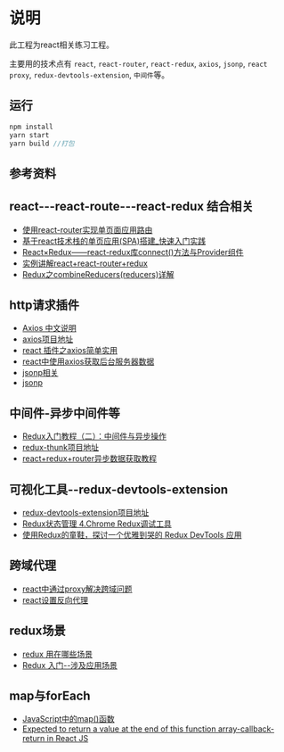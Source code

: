 # 说明

此工程为react相关练习工程。

主要用的技术点有 `react`, `react-router`, `react-redux`, `axios`, `jsonp`, `react proxy`, `redux-devtools-extension`, `中间件`等。

## 运行

```js
npm install
yarn start
yarn build //打包
```

## 参考资料

## react---react-route---react-redux 结合相关

* [使用react-router实现单页面应用路由](https://www.jianshu.com/p/d4c42e5a5dfc)
* [基于react技术栈的单页应用(SPA)搭建_快速入门实践](https://www.jianshu.com/p/0b2acb50f321)
* [React×Redux——react-redux库connect()方法与Provider组件](https://blog.csdn.net/q1056843325/article/details/54880804)
* [实例讲解react+react-router+redux](https://www.jianshu.com/p/30d21dc4bfaf)
* [Redux之combineReducers(reducers)详解](https://blog.csdn.net/woshizisezise/article/details/51142968)

## http请求插件

* [Axios 中文说明](https://www.kancloud.cn/yunye/axios/234845)
* [axios项目地址](https://github.com/axios/axios)
* [react 插件之axios简单实用](https://blog.csdn.net/hopefullman/article/details/79106112)
* [react中使用axios获取后台服务器数据](https://blog.csdn.net/well2049/article/details/79443517)
* [jsonp相关](https://github.com/axios/axios/blob/master/COOKBOOK.md#jsonp)
* [jsonp](https://github.com/webmodules/jsonp)

## 中间件-异步中间件等

* [Redux入门教程（二）：中间件与异步操作](http://www.ruanyifeng.com/blog/2016/09/redux_tutorial_part_two_async_operations.html)
* [redux-thunk项目地址](https://github.com/reduxjs/redux-thunk)
* [react+redux+router异步数据获取教程](https://segmentfault.com/a/1190000007589848)

## 可视化工具--redux-devtools-extension

* [redux-devtools-extension项目地址](https://github.com/zalmoxisus/redux-devtools-extension#usage)
* [Redux状态管理 4.Chrome Redux调试工具](https://blog.csdn.net/m0_37068028/article/details/78758675)
* [使用Redux的童鞋，探讨一个优雅到哭的 Redux DevTools 应用](http://react-china.org/t/redux-redux-devtools/11071)

## 跨域代理

* [react中通过proxy解决跨域问题](https://blog.csdn.net/qq_29854831/article/details/79456106)
* [react设置反向代理](https://blog.csdn.net/qq_39081974/article/details/80889537)

## redux场景

* [redux 用在哪些场景](https://segmentfault.com/q/1010000009503058)
* [Redux 入门--涉及应用场景](http://www.ruanyifeng.com/blog/2016/09/redux_tutorial_part_one_basic_usages.html)

## map与forEach

* [JavaScript中的map()函数](https://blog.csdn.net/u010297791/article/details/55511326)
* [Expected to return a value at the end of this function array-callback-return in React JS](https://stackoverflow.com/questions/43685424/expected-to-return-a-value-at-the-end-of-this-function-array-callback-return-in)